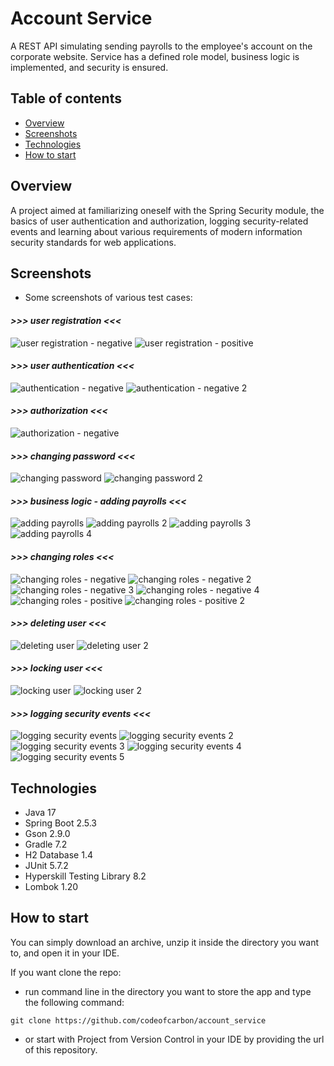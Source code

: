 # Account Service
A REST API simulating sending payrolls to the employee's account on the corporate website. Service has a defined role model, business logic is implemented, and security is ensured.

## Table of contents
* [Overview](#overview)
* [Screenshots](#screenshots)
* [Technologies](#technologies)
* [How to start](#how-to-start)

## Overview
A project aimed at familiarizing oneself with the Spring Security module, the basics of user authentication and authorization, logging security-related events and learning about various requirements of modern information security standards for web applications.

## Screenshots
- Some screenshots of various test cases:

#### *>>> user registration <<<*
![user registration - negative](src/main/resources/screenshots/user_registration-negative.png) 
![user registration - positive](src/main/resources/screenshots/user_registration-positive.png)

#### *>>> user authentication <<<*
![authentication - negative](src/main/resources/screenshots/authentication-negative.png)
![authentication - negative 2](src/main/resources/screenshots/authentication-negative_2.png)

#### *>>> authorization <<<*
![authorization - negative](src/main/resources/screenshots/role_model_authorization-negative.png)

#### *>>> changing password <<<*
![changing password](src/main/resources/screenshots/changing_password.png)
![changing password 2](src/main/resources/screenshots/changing_password_2.png)

#### *>>> business logic - adding payrolls <<<*
![adding payrolls](src/main/resources/screenshots/business_logic-adding_payrolls.png)
![adding payrolls 2](src/main/resources/screenshots/business_logic-adding_payrolls_2.png)
![adding payrolls 3](src/main/resources/screenshots/business_logic-adding_payrolls_3.png)
![adding payrolls 4](src/main/resources/screenshots/business_logic-adding_payrolls_4.png)

#### *>>> changing roles <<<*
![changing roles - negative](src/main/resources/screenshots/changing_roles-negative.png)
![changing roles - negative 2](src/main/resources/screenshots/changing_roles-negative_2.png)
![changing roles - negative 3](src/main/resources/screenshots/changing_roles-negative_3.png)
![changing roles - negative 4](src/main/resources/screenshots/changing_roles-negative_4.png)
![changing roles - positive](src/main/resources/screenshots/changing_roles-positive.png)
![changing roles - positive 2](src/main/resources/screenshots/changing_roles-positive_2.png)

#### *>>> deleting user <<<*
![deleting user](src/main/resources/screenshots/deleting_user.png)
![deleting user 2](src/main/resources/screenshots/deleting_user.png)

#### *>>> locking user <<<*
![locking user](src/main/resources/screenshots/locking_user.png)
![locking user 2](src/main/resources/screenshots/locking_user_2.png)

#### *>>> logging security events <<<*
![logging security events](src/main/resources/screenshots/logging_security_events.png)
![logging security events 2](src/main/resources/screenshots/logging_security_events_2.png)
![logging security events 3](src/main/resources/screenshots/logging_security_events_3.png)
![logging security events 4](src/main/resources/screenshots/logging_security_events_4.png)
![logging security events 5](src/main/resources/screenshots/logging_security_events_5.png)

## Technologies
- Java 17
- Spring Boot 2.5.3
- Gson 2.9.0
- Gradle 7.2
- H2 Database 1.4
- JUnit 5.7.2
- Hyperskill Testing Library 8.2
- Lombok 1.20

## How to start
You can simply download an archive, unzip it inside the directory you want to, and open it in your IDE.

If you want clone the repo:

- run command line in the directory you want to store the app and type the following command:

``git clone https://github.com/codeofcarbon/account_service``

- or start with Project from Version Control in your IDE by providing the url of this repository.
